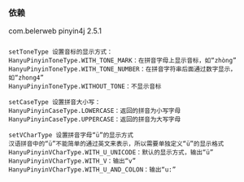 ### 依赖
<!-- 拼音 -->
<dependency>
    <groupId>com.belerweb</groupId>
    <artifactId>pinyin4j</artifactId>
    <version>2.5.1</version>
</dependency>

###
```text
setToneType 设置音标的显示方式：
HanyuPinyinToneType.WITH_TONE_MARK：在拼音字母上显示音标，如“zhòng”
HanyuPinyinToneType.WITH_TONE_NUMBER：在拼音字符串后面通过数字显示，如“zhong4”
HanyuPinyinToneType.WITHOUT_TONE：不显示音标

setCaseType 设置拼音大小写：
HanyuPinyinCaseType.LOWERCASE：返回的拼音为小写字母
HanyuPinyinCaseType.UPPERCASE：返回的拼音为大写字母

setVCharType 设置拼音字母“ü”的显示方式
汉语拼音中的“ü”不能简单的通过英文来表示，所以需要单独定义“ü”的显示格式
HanyuPinyinVCharType.WITH_U_UNICODE：默认的显示方式，输出“ü”
HanyuPinyinVCharType.WITH_V：输出“v”
HanyuPinyinVCharType.WITH_U_AND_COLON：输出“u:”
```
